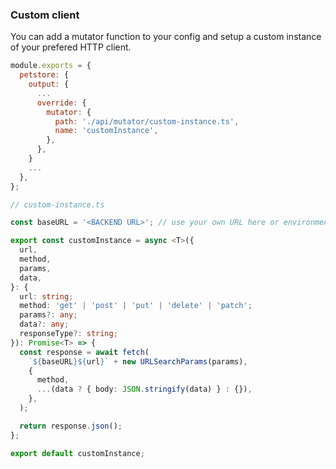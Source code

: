 ### Custom client

You can add a mutator function to your config and setup a custom instance of your prefered HTTP client.

```js
module.exports = {
  petstore: {
    output: {
      ...
      override: {
        mutator: {
          path: './api/mutator/custom-instance.ts',
          name: 'customInstance',
        },
      },
    }
    ...
  },
};
```

```ts
// custom-instance.ts

const baseURL = '<BACKEND URL>'; // use your own URL here or environment variable

export const customInstance = async <T>({
  url,
  method,
  params,
  data,
}: {
  url: string;
  method: 'get' | 'post' | 'put' | 'delete' | 'patch';
  params?: any;
  data?: any;
  responseType?: string;
}): Promise<T> => {
  const response = await fetch(
    `${baseURL}${url}` + new URLSearchParams(params),
    {
      method,
      ...(data ? { body: JSON.stringify(data) } : {}),
    },
  );

  return response.json();
};

export default customInstance;
```
